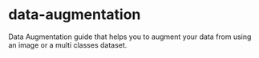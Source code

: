 # data-augmentation
Data Augmentation guide that helps you to augment your data from using an image or a multi classes dataset.
